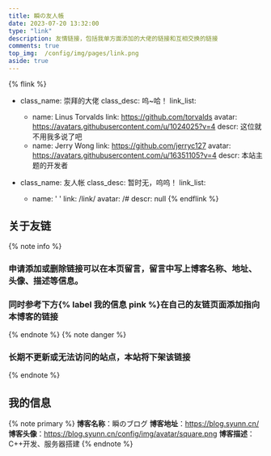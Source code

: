 ```yaml
---
title: 瞬の友人帳
date: 2023-07-20 13:32:00
type: "link"
description: 友情链接，包括我单方面添加的大佬的链接和互相交换的链接
comments: true
top_img:  /config/img/pages/link.png
aside: true 
---
```

{% flink %}
- class_name: 崇拜的大佬
  class_desc: 呜~哈！
  link_list:
    - name: Linus Torvalds
      link: https://github.com/torvalds
      avatar: https://avatars.githubusercontent.com/u/1024025?v=4
      descr: 这位就不用我多说了吧
    - name: Jerry Wong
      link: https://github.com/jerryc127
      avatar: https://avatars.githubusercontent.com/u/16351105?v=4
      descr: 本站主题的开发者

- class_name: 友人帐
  class_desc: 暂时无，呜呜！
  link_list:
    - name: ' '
      link: /link/
      avatar: /#
      descr: null
{% endflink %}

## 关于友链
{% note info %}
### 申请添加或删除链接可以在本页留言，留言中写上博客名称、地址、头像、描述等信息。
### 同时参考下方{% label 我的信息 pink %}在自己的友链页面添加指向本博客的链接
{% endnote %}
{% note danger %}
### 长期不更新或无法访问的站点，本站将下架该链接
{% endnote %}

## 我的信息
{% note primary %}
**博客名称**：瞬のブログ
**博客地址**：https://blog.syunn.cn/
**博客头像**：https://blog.syunn.cn/config/img/avatar/square.png
**博客描述**：C++开发、服务器搭建
{% endnote %}